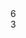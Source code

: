 <div class="grid-example">
  <main class="au-grid">
    <div class="container">
      <div class="row">
        <div class="col-xs-6"><span>6</span></div>
        <div class="col-xs-offset-3 col-xs-3"><span>3</span></div>
      </div>
    </div>
  </main>
</div>
